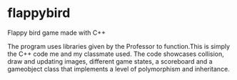 # flappybird
Flappy bird game made with C++ 

The program uses libraries given by the Professor to function.This is simply the C++ code me and my classmate used.
The code showcases collision, draw and updating images, different game states, a scoreboard and a gameobject class that implements a level of polymorphism and inheritance.
